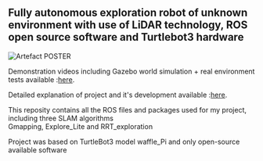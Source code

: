 ## Fully autonomous exploration robot of unknown environment with use of LiDAR technology, ROS open source software and Turtlebot3 hardware  

![Artefact POSTER](https://user-images.githubusercontent.com/58305266/192890820-9c28db1f-5812-4f46-b6cf-664caeb7d588.JPG)

Demonstration videos including Gazebo world simulation + real environment tests available :[here](https://drive.google.com/drive/folders/1DtySa7mKkJHHyVaM0ivvL8W2IMEAQMcw?usp=sharing).

Detailed explanation of project and it's development available :[here](https://github.com/djr111/Robot_Explorer_of_unknown_space_with_LiDAR_ROS_and_TurtleBot3/blob/673d99a25ad32577188e76663ae5330bcb987053/Dissertation.BulsRaimonds1912944.docx).  
  
This reposity contains all the ROS files and packages used for my project, including three SLAM algorithms  
Gmapping, Explore_Lite and RRT_exploration  
  
Project was based on TurtleBot3 model waffle_Pi and only open-source available software
